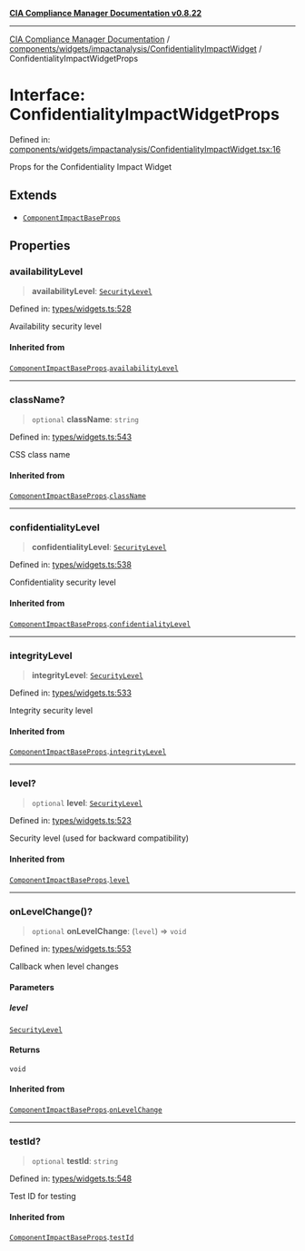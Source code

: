 [**CIA Compliance Manager Documentation v0.8.22**](../../../../../README.md)

***

[CIA Compliance Manager Documentation](../../../../../modules.md) / [components/widgets/impactanalysis/ConfidentialityImpactWidget](../README.md) / ConfidentialityImpactWidgetProps

# Interface: ConfidentialityImpactWidgetProps

Defined in: [components/widgets/impactanalysis/ConfidentialityImpactWidget.tsx:16](https://github.com/Hack23/cia-compliance-manager/blob/5eebba14bef5523072dd8c486c1cd0c7c18766fc/src/components/widgets/impactanalysis/ConfidentialityImpactWidget.tsx#L16)

Props for the Confidentiality Impact Widget

## Extends

- [`ComponentImpactBaseProps`](../../../../../types/widgets/interfaces/ComponentImpactBaseProps.md)

## Properties

### availabilityLevel

> **availabilityLevel**: [`SecurityLevel`](../../../../../types/cia/type-aliases/SecurityLevel.md)

Defined in: [types/widgets.ts:528](https://github.com/Hack23/cia-compliance-manager/blob/5eebba14bef5523072dd8c486c1cd0c7c18766fc/src/types/widgets.ts#L528)

Availability security level

#### Inherited from

[`ComponentImpactBaseProps`](../../../../../types/widgets/interfaces/ComponentImpactBaseProps.md).[`availabilityLevel`](../../../../../types/widgets/interfaces/ComponentImpactBaseProps.md#availabilitylevel)

***

### className?

> `optional` **className**: `string`

Defined in: [types/widgets.ts:543](https://github.com/Hack23/cia-compliance-manager/blob/5eebba14bef5523072dd8c486c1cd0c7c18766fc/src/types/widgets.ts#L543)

CSS class name

#### Inherited from

[`ComponentImpactBaseProps`](../../../../../types/widgets/interfaces/ComponentImpactBaseProps.md).[`className`](../../../../../types/widgets/interfaces/ComponentImpactBaseProps.md#classname)

***

### confidentialityLevel

> **confidentialityLevel**: [`SecurityLevel`](../../../../../types/cia/type-aliases/SecurityLevel.md)

Defined in: [types/widgets.ts:538](https://github.com/Hack23/cia-compliance-manager/blob/5eebba14bef5523072dd8c486c1cd0c7c18766fc/src/types/widgets.ts#L538)

Confidentiality security level

#### Inherited from

[`ComponentImpactBaseProps`](../../../../../types/widgets/interfaces/ComponentImpactBaseProps.md).[`confidentialityLevel`](../../../../../types/widgets/interfaces/ComponentImpactBaseProps.md#confidentialitylevel)

***

### integrityLevel

> **integrityLevel**: [`SecurityLevel`](../../../../../types/cia/type-aliases/SecurityLevel.md)

Defined in: [types/widgets.ts:533](https://github.com/Hack23/cia-compliance-manager/blob/5eebba14bef5523072dd8c486c1cd0c7c18766fc/src/types/widgets.ts#L533)

Integrity security level

#### Inherited from

[`ComponentImpactBaseProps`](../../../../../types/widgets/interfaces/ComponentImpactBaseProps.md).[`integrityLevel`](../../../../../types/widgets/interfaces/ComponentImpactBaseProps.md#integritylevel)

***

### level?

> `optional` **level**: [`SecurityLevel`](../../../../../types/cia/type-aliases/SecurityLevel.md)

Defined in: [types/widgets.ts:523](https://github.com/Hack23/cia-compliance-manager/blob/5eebba14bef5523072dd8c486c1cd0c7c18766fc/src/types/widgets.ts#L523)

Security level (used for backward compatibility)

#### Inherited from

[`ComponentImpactBaseProps`](../../../../../types/widgets/interfaces/ComponentImpactBaseProps.md).[`level`](../../../../../types/widgets/interfaces/ComponentImpactBaseProps.md#level)

***

### onLevelChange()?

> `optional` **onLevelChange**: (`level`) => `void`

Defined in: [types/widgets.ts:553](https://github.com/Hack23/cia-compliance-manager/blob/5eebba14bef5523072dd8c486c1cd0c7c18766fc/src/types/widgets.ts#L553)

Callback when level changes

#### Parameters

##### level

[`SecurityLevel`](../../../../../types/cia/type-aliases/SecurityLevel.md)

#### Returns

`void`

#### Inherited from

[`ComponentImpactBaseProps`](../../../../../types/widgets/interfaces/ComponentImpactBaseProps.md).[`onLevelChange`](../../../../../types/widgets/interfaces/ComponentImpactBaseProps.md#onlevelchange)

***

### testId?

> `optional` **testId**: `string`

Defined in: [types/widgets.ts:548](https://github.com/Hack23/cia-compliance-manager/blob/5eebba14bef5523072dd8c486c1cd0c7c18766fc/src/types/widgets.ts#L548)

Test ID for testing

#### Inherited from

[`ComponentImpactBaseProps`](../../../../../types/widgets/interfaces/ComponentImpactBaseProps.md).[`testId`](../../../../../types/widgets/interfaces/ComponentImpactBaseProps.md#testid)
